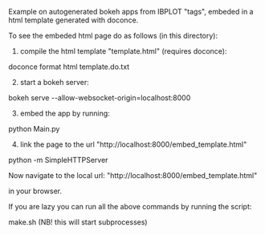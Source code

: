 Example on autogenerated bokeh apps from IBPLOT "tags", embeded in a html template generated with doconce.

To see the embeded html page do as follows (in this directory):

1) compile the html template "template.html" (requires doconce):

doconce format html template.do.txt

2) start a bokeh server:

bokeh serve --allow-websocket-origin=localhost:8000

3) embed the app by running:

python Main.py

4) link the page to the url "http://localhost:8000/embed_template.html"

python -m SimpleHTTPServer

Now navigate to the local url: "http://localhost:8000/embed_template.html"

in your browser.

If you are lazy you can run all the above commands by running the script:

make.sh (NB! this will start subprocesses)



